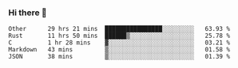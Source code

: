 ### Hi there 👋

<!--
**WShiBin/WShiBin** is a ✨ _special_ ✨ repository because its `README.md` (this file) appears on your GitHub profile.

Here are some ideas to get you started:

- 🔭 I’m currently working on ...
- 🌱 I’m currently learning ...
- 👯 I’m looking to collaborate on ...
- 🤔 I’m looking for help with ...
- 💬 Ask me about ...
- 📫 How to reach me: ...
- 😄 Pronouns: ...
- ⚡ Fun fact: ...
-->

<!--START_SECTION:waka-->
```text
Other      29 hrs 21 mins  ████████████████░░░░░░░░░   63.93 % 
Rust       11 hrs 50 mins  ██████▒░░░░░░░░░░░░░░░░░░   25.78 % 
C          1 hr 28 mins    ▓░░░░░░░░░░░░░░░░░░░░░░░░   03.21 % 
Markdown   43 mins         ▒░░░░░░░░░░░░░░░░░░░░░░░░   01.58 % 
JSON       38 mins         ▒░░░░░░░░░░░░░░░░░░░░░░░░   01.39 % 
```
<!--END_SECTION:waka-->
